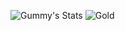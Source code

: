 ![Gummy's Stats](https://github-readme-stats.vercel.app/api?username=mr0gummy&count_private=true&show_icons=true&include_all_commits=true&theme=transparent)
![Gold](https://cdn.discordapp.com/attachments/1174445819169099777/1217858485031665754/gold.gif?ex=66058e19&is=65f31919&hm=32bc060088bb7d388cc25df256499c02263bf70d1fd3de4776928322abef8cf4&)

<!---
MR0Gummy/MR0Gummy is a ✨ special ✨ repository because its `README.md` (this file) appears on your GitHub profile.
You can click the Preview link to take a look at your changes.
--->
